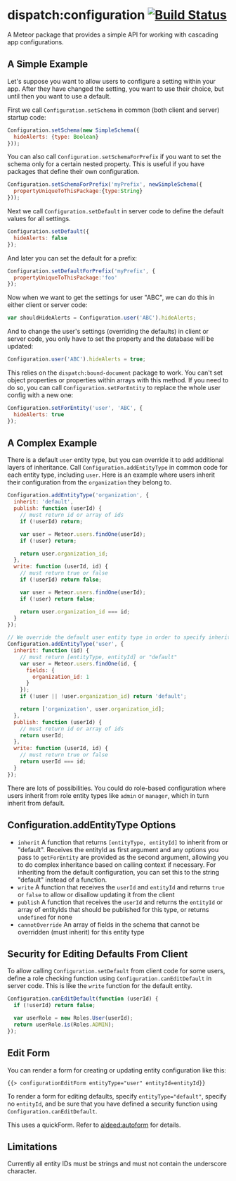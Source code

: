 dispatch:configuration [![Build Status](https://travis-ci.org/DispatchMe/meteor-configuration.svg?branch=master)](https://travis-ci.org/DispatchMe/meteor-configuration)
===============

A Meteor package that provides a simple API for working with cascading app configurations.

## A Simple Example

Let's suppose you want to allow users to configure a setting within your app. After they have changed the setting, you want to use their choice, but until then you want to use a default.

First we call `Configuration.setSchema` in common (both client and server) startup code:

```js
Configuration.setSchema(new SimpleSchema({
  hideAlerts: {type: Boolean}
}));
```

You can also call `Configuration.setSchemaForPrefix` if you want to set the schema only for a certain nested property. This is useful if you have packages that define their own configuration.

```js
Configuration.setSchemaForPrefix('myPrefix', newSimpleSchema({
  propertyUniqueToThisPackage:{type:String}
}));
```

Next we call `Configuration.setDefault` in server code to define the default values for all settings.

```js
Configuration.setDefault({
  hideAlerts: false
});
```

And later you can set the default for a prefix:

```js
Configuration.setDefaultForPrefix('myPrefix', {
  propertyUniqueToThisPackage:'foo'
});
```

Now when we want to get the settings for user "ABC", we can do this in either client or server code:

```js
var shouldHideAlerts = Configuration.user('ABC').hideAlerts;
```

And to change the user's settings (overriding the defaults) in client or server code, you only have to set the property and the database will be updated:

```js
Configuration.user('ABC').hideAlerts = true;
```

This relies on the `dispatch:bound-document` package to work. You can't set object properties or properties within arrays with this method. If you need to do so, you can call `Configuration.setForEntity` to replace the whole user config with a new one:


```js
Configuration.setForEntity('user', 'ABC', {
  hideAlerts: true
});
```

## A Complex Example

There is a default `user` entity type, but you can override it to add additional layers of inheritance. Call `Configuration.addEntityType` in common code for each entity type, including `user`. Here is an example where users inherit their configuration from the `organization` they belong to.

```js
Configuration.addEntityType('organization', {
  inherit: 'default',
  publish: function (userId) {
    // must return id or array of ids
    if (!userId) return;

    var user = Meteor.users.findOne(userId);
    if (!user) return;

    return user.organization_id;
  },
  write: function (userId, id) {
    // must return true or false
    if (!userId) return false;

    var user = Meteor.users.findOne(userId);
    if (!user) return false;

    return user.organization_id === id;
  }
});

// We override the default user entity type in order to specify inheritance from org
Configuration.addEntityType('user', {
  inherit: function (id) {
    // must return [entityType, entityId] or "default"
    var user = Meteor.users.findOne(id, {
      fields: {
        organization_id: 1
      }
    });
    if (!user || !user.organization_id) return 'default';

    return ['organization', user.organization_id];
  },
  publish: function (userId) {
    // must return id or array of ids
    return userId;
  },
  write: function (userId, id) {
    // must return true or false
    return userId === id;
  }
});
```

There are lots of possibilities. You could do role-based configuration where users inherit from role entity types like `admin` or `manager`, which in turn inherit from default.

## Configuration.addEntityType Options

 * `inherit` A function that returns `[entityType, entityId]` to inherit from or "default". Receives the entityId as first argument and any options you pass to `getForEntity` are provided as the second argument, allowing you to do complex inheritance based on calling context if necessary. For inheriting from the default configuration, you can set this to the string "default" instead of a function.
 * `write` A function that receives the `userId` and `entityId` and returns `true` or `false` to allow or disallow updating it from the client
 * `publish` A function that receives the `userId` and returns the `entityId` or array of entityIds that should be published for this type, or returns `undefined` for none
 * `cannotOverride` An array of fields in the schema that cannot be overridden (must inherit) for this entity type

## Security for Editing Defaults From Client

To allow calling `Configuration.setDefault` from client code for some users, define a role checking function using `Configuration.canEditDefault` in server code. This is like the `write` function for the default entity.

```js
Configuration.canEditDefault(function (userId) {
  if (!userId) return false;

  var userRole = new Roles.User(userId);
  return userRole.is(Roles.ADMIN);
});
```

## Edit Form

You can render a form for creating or updating entity configuration like this:

```
{{> configurationEditForm entityType="user" entityId=entityId}}
```

To render a form for editing defaults, specify `entityType="default"`, specify no `entityId`, and be sure that you have defined a security function using `Configuration.canEditDefault`.

This uses a quickForm. Refer to [aldeed:autoform](https://github.com/aldeed/meteor-autoform) for details.

## Limitations

Currently all entity IDs must be strings and must not contain the underscore character.
